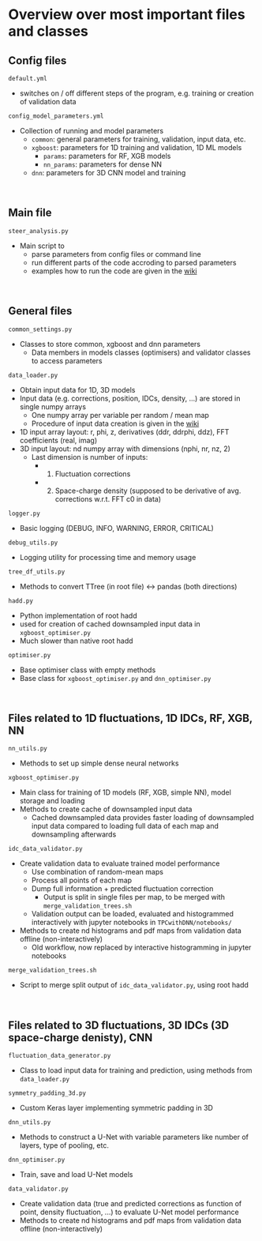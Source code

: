 # Overview over most important files and classes
## Config files
`default.yml`
- switches on / off different steps of the program, e.g. training or creation of validation data

`config_model_parameters.yml`
- Collection of running and model parameters
    - `common`: general parameters for training, validation, input data, etc.
    - `xgboost`: parameters for 1D training and validation, 1D ML models
        - `params`: parameters for RF, XGB models
        - `nn_params`: parameters for dense NN
    - `dnn`: parameters for 3D CNN model and training


&nbsp;

## Main file
`steer_analysis.py`
- Main script to
    - parse parameters from config files or command line
    - run different parts of the code accroding to parsed parameters
    - examples how to run the code are given in the [wiki](https://github.com/AliceO2Group/TPCwithDNN/wiki/Running-the-correction)


&nbsp;

## General files
`common_settings.py`
- Classes to store common, xgboost and dnn parameters
  - Data members in models classes (optimisers) and validator classes to access parameters

`data_loader.py`
- Obtain input data for 1D, 3D models
- Input data (e.g. corrections, position, IDCs, density, ...) are stored in single numpy arrays
  - One numpy array per variable per random / mean map
  - Procedure of input data creation is given in the [wiki](https://github.com/AliceO2Group/TPCwithDNN/wiki/Creating-input-data-from-simulation)
- 1D input array layout: r, phi, z, derivatives (ddr, ddrphi, ddz), FFT coefficients (real, imag)
- 3D input layout: nd numpy array with dimensions (nphi, nr, nz, 2)
  - Last dimension is number of inputs:
    - 1) Fluctuation corrections
    - 2) Space-charge density (supposed to be derivative of avg. corrections w.r.t. FFT c0 in data)

`logger.py`
- Basic logging (DEBUG, INFO, WARNING, ERROR, CRITICAL)

`debug_utils.py`
- Logging utility for processing time and memory usage

`tree_df_utils.py`
- Methods to convert TTree (in root file) <-> pandas (both directions)

`hadd.py`
- Python implementation of root hadd
- used for creation of cached downsampled input data in `xgboost_optimiser.py`
- Much slower than native root hadd

`optimiser.py`
- Base optimiser class with empty methods
- Base class for `xgboost_optimiser.py` and `dnn_optimiser.py`


&nbsp;

## Files related to 1D fluctuations, 1D IDCs, RF, XGB, NN
`nn_utils.py`
- Methods to set up simple dense neural networks

`xgboost_optimiser.py`
- Main class for training of 1D models (RF, XGB, simple NN), model storage and loading
- Methods to create cache of downsampled input data
  - Cached downsampled data provides faster loading of downsampled input data compared to loading full data of each map and downsampling afterwards

`idc_data_validator.py`
- Create validation data to evaluate trained model performance
  - Use combination of random-mean maps
  - Process all points of each map
  - Dump full information + predicted fluctuation correction
    - Output is split in single files per map, to be merged with `merge_validation_trees.sh`
  - Validation output can be loaded, evaluated and histogrammed interactively with jupyter notebooks in `TPCwithDNN/notebooks/`
- Methods to create nd histograms and pdf maps from validation data offline (non-interactively)
  - Old workflow, now replaced by interactive histogramming in jupyter notebooks

`merge_validation_trees.sh`
- Script to merge split output of `idc_data_validator.py`, using root hadd


&nbsp;

## Files related to 3D fluctuations, 3D IDCs (3D space-charge denisty), CNN
`fluctuation_data_generator.py`
- Class to load input data for training and prediction, using methods from `data_loader.py`

`symmetry_padding_3d.py`
- Custom Keras layer implementing symmetric padding in 3D

`dnn_utils.py`
- Methods to construct a U-Net with variable parameters like number of layers, type of pooling, etc.

`dnn_optimiser.py`
- Train, save and load U-Net models

`data_validator.py`
- Create validation data (true and predicted corrections as function of point, density fluctuation, ...) to evaluate U-Net model performance
- Methods to create nd histograms and pdf maps from validation data offline (non-interactively)
